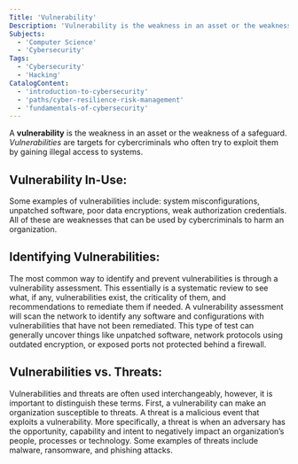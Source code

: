 ```yaml
---
Title: 'Vulnerability'
Description: 'Vulnerability is the weakness in an asset or the weakness of a safeguard.'
Subjects:
  - 'Computer Science'
  - 'Cybersecurity'
Tags:
  - 'Cybersecurity'
  - 'Hacking'
CatalogContent:
  - 'introduction-to-cybersecurity'
  - 'paths/cyber-resilience-risk-management'
  - 'fundamentals-of-cybersecurity'
---
```


A **vulnerability** is the weakness in an asset or the weakness of a safeguard. _Vulnerabilities_ are targets for cybercriminals who often try to exploit them by gaining illegal access to systems.

## Vulnerability In-Use:

Some examples of vulnerabilities include: system misconfigurations, unpatched software, poor data encryptions, weak authorization credentials. All of these are weaknesses that can be used by cybercriminals to harm an organization.

## Identifying Vulnerabilities:

The most common way to identify and prevent vulnerabilities is through a vulnerability assessment. This essentially is a systematic review to see what, if any, vulnerabilities exist, the criticality of them, and recommendations to remediate them if needed. A vulnerability assessment will scan the network to identify any software and configurations with vulnerabilities that have not been remediated. This type of test can generally uncover things like unpatched software, network protocols using outdated encryption, or exposed ports not protected behind a firewall.

## Vulnerabilities vs. Threats:

Vulnerabilities and threats are often used interchangeably, however, it is important to distinguish these terms. First, a vulnerability can make an organization susceptible to threats. A threat is a malicious event that exploits a vulnerability. More specifically, a threat is when an adversary has the opportunity, capability and intent to negatively impact an organization’s people, processes or technology. Some examples of threats include malware, ransomware, and phishing attacks.
